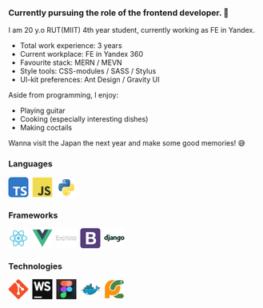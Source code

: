 ### Currently pursuing the role of the frontend developer. 👋

I am 20 y.o RUT(MIIT) 4th year student, currently working as FE in Yandex. </br>

- Total work experience: 3 years
- Current workplace: FE in Yandex 360
- Favourite stack: MERN / MEVN
- Style tools: CSS-modules / SASS / Stylus
- UI-kit preferences: Ant Design / Gravity UI

Aside from programming, I enjoy:
- Playing guitar
- Cooking (especially interesting dishes)
- Making coctails

Wanna visit the Japan the next year and make some good memories! 😅
<div>
  <h3>Languages</h3>
  <div>
    <img src="img/typescript.svg" title="TypeScript" width="40" height="40"/>&nbsp;
    <img src="img/javascript.svg" title="JavaScript" width="40" height="40"/>&nbsp;
    <img src="img/python.svg" title="Python" width="40" height="40"/>&nbsp;
  </div>
  <h3>Frameworks</h3>
  <div>
    <img src="img/react.svg" title="React" width="40" height="40"/>&nbsp;
    <img src="img/vue-1.svg" title="Vue" width="40" height="40"/>&nbsp;
    <img src="img/express.svg" title="Express" width="40" height="40"/>&nbsp;
    <img src="img/bootstrap.svg" title="Bootstrap" width="40" height="40"/>&nbsp;
    <img src="img/django.svg" title="Django" width="40" height="40"/>&nbsp;
  </div>
  <h3>Technologies</h3>
  <div>
    <img src="img/git.svg" title="Git" width="40" height="40"/>&nbsp;
    <img src="img/webstorm.png" title="WebStorm" width="40" height="40"/>&nbsp;
    <img src="img/8a045799766163.5efa31210a588.png" title="Figma" width="40" height="40"/>&nbsp;
    <img src="img/docker.svg" title="Docker" width="40" height="40"/>&nbsp;
    <img src="img/pycharm.svg" title="PyCharm" width="40" height="40"/>&nbsp;
  </div>
</div>
